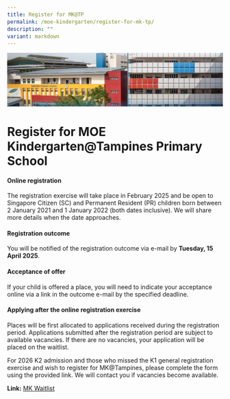 ```yaml
---
title: Register for MK@TP
permalink: /moe-kindergarten/register-for-mk-tp/
description: ""
variant: markdown
---
```

![](/images/mk%20kindergarten.jpg)

Register for MOE Kindergarten@Tampines Primary School
================================

#### Online registration
The registration exercise will take place in February 2025 and be open to Singapore Citizen (SC) and Permanent Resident (PR) children born between 2 January 2021 and 1 January 2022 (both dates inclusive).  We will share more details when the date approaches.


#### Registration outcome

You will be notified of the registration outcome via e-mail by **Tuesday, 15 April 2025**.

#### Acceptance of offer

If your child is offered a place, you will need to indicate your acceptance online via a link in the outcome e-mail by the specified deadline.

#### Applying after the online registration exercise

Places will be first allocated to applications received during the registration period. Applications submitted after the registration period are subject to available vacancies. If there are no vacancies, your application will be placed on the waitlist.

For 2026 K2 admission and those who missed the K1 general registration exercise and wish to register for MK@Tampines, please complete the form using the provided link. We will contact you if vacancies become available.

**Link:** [MK Waitlist](https://go.gov.sg/mktppswaitlist2024)